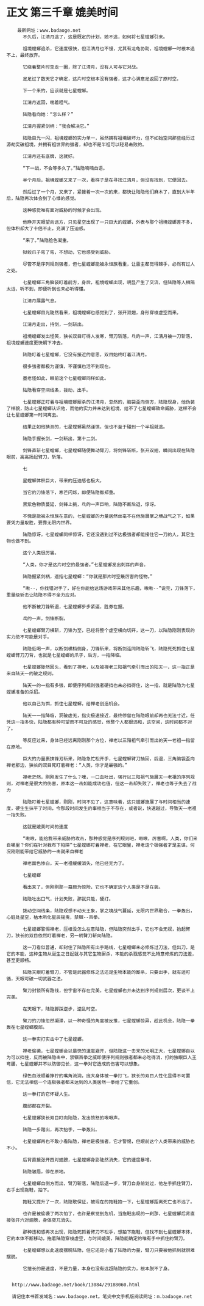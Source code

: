 # 正文 第三千章 媲美时间
        最新网址：www.badaoge.net
          不久后，江清月逃了，这是既定的计划，她不逃，如何将七星螳螂引来。
      
          祖境螳螂追杀，它速度很快，但江清月也不慢，尤其有龙龟协助，祖境螳螂一时根本追不上，最终放弃。
      
          它绕着整片时空走一圈，除了江清月，没有人可与它对战。
      
          足足过了数天它才确定，这片时空根本没有强者，这才心满意足返回了原时空。
      
          下一个来的，应该就是七星螳螂。
      
          江清月返回，喘着粗气。
      
          陆隐看向她：“怎么样？”
      
          江清月握紧剑柄：“我会解决它。”
      
          陆隐目光一闪，祖境螳螂的实力单一，虽然拥有祖境破坏力，但不如始空间那些经历过源劫突破祖境，并拥有祖世界的强者，却也不是半祖可以轻易击败的。
      
          江清月还有底牌，这就好。
      
          “下一战，不会等多久了。”陆隐喃喃自语。
      
          半个月后，祖境螳螂又来了一次，看样子是在寻找江清月，但没有找到，它便回去。
      
          然后过了一个月，又来了，紧接着一次一次的来，都快让陆隐他们麻木了，直到大半年后，陆隐再次体会到了心悸的感觉。
      
          这种感觉唯有面对威胁的时候才会出现。
      
          他睁开天眼望向远方，只见星空出现了一只巨大的螳螂，外表与那个祖境螳螂差不多，但体积却大了十倍不止，充满了压迫感。
      
          “来了。”陆隐脸色凝重。
      
          狱蛟爪子弯了弯，不想动，它也感受到威胁。
      
          尽管不是序列规则强者，但七星螳螂能被永恒族看重，让雷主都觉得棘手，必然有过人之处。
      
          七星螳螂三角脑袋盯着前方，身后，祖境螳螂出现，明显产生了交流，但陆隐等人相隔太远，听不到，即便听到也未必听得懂。
      
          江清月展露气息。
      
          七星螳螂目光陡然看来，祖境螳螂也感觉到了，张开双翅，身形穿梭虚空而来。
      
          江清月走出，持剑，一剑斩出。
      
          祖境螳螂发出怪笑，狭长双目盯得人发寒，臂刀斩落，乓的一声，江清月被一刀斩落，祖境螳螂速度更快朝下冲去。
      
          陆隐盯着七星螳螂，它没有接近的意思，双目始终盯着江清月。
      
          很多强者都极为谨慎，不谨慎也活不到现在。
      
          墨老怪如此，眼前这个七星螳螂同样如此。
      
          陆隐看穿空间线条，拨动，出手。
      
          七星螳螂正盯着与祖境螳螂厮杀的江清月，忽然的，脑袋歪向侧方，陆隐现身，他伪装了样貌，防止七星螳螂认识他，而他的实力并未达到祖境，给不了七星螳螂致命威胁，这样不会让七星螳螂第一时间离去。
      
          结果正如他猜测的，七星螳螂虽然谨慎，但也不至于碰到一个半祖就逃。
      
          陆隐手握长剑，一剑斩出，第十二剑。
      
          剑锋直斩七星螳螂，七星螳螂随便舞动臂刀，将剑锋斩断，张开双翅，瞬间出现在陆隐眼前，高高扬起臂刀，斩落。
      
          七
      
          星螳螂体积巨大，带来的压迫感也极大。
      
          当它的刀锋落下，寒芒闪烁，即便陆隐都郑重。
      
          黑紫色物质蔓延，剑锋上挑，乓的一声巨响，陆隐不断后退，惊讶。
      
          不愧是能被永恒族在意的，七星螳螂的力量居然丝毫不在他施展掌之境战气之下，如果要凭力量取胜，要靠无限内世界。
      
          陆隐惊讶，七星螳螂同样惊讶，它还没遇到过不达极强者却能接住它一刀的人，其它生物也做不到。
      
          这个人类很厉害。
      
          “人类，你才是这片时空的最强者。”七星螳螂发出刺耳的声音。
      
          陆隐握紧剑柄，遥指七星螳螂：“你就是那片时空最厉害的怪物。”
      
          “啾--，你找错对手了，好在你能给这场游戏带来其他乐趣，啾啾--”说完，刀锋落下，重量级斩击让陆隐不得不全力应对。
      
          他不断被刀锋斩退，七星螳螂步步紧逼，胜券在握。
      
          乓的一声，剑锋断裂。
      
          七星螳螂臂刀横斩，刀锋为至，已经将整个虚空横向切开，这一刀，以陆隐刚刚表现的实力绝不可能是对手。
      
          陆隐低喝一声，以断剑横档侧身，刀锋斩来，将断剑连同陆隐斩飞，陆隐死死抓住七星螳螂臂刀刀背，也就是七星螳螂的爪子，后方，一指降临。
      
          七星螳螂陡然回头，看到了禅老，以及被禅老三阳祖气牵引而出的陆天一，这一指正是来自陆天一的破之规则。
      
          陆天一的一指有多强，即便序列规则强者硬挡也未必挡得住，这一指，就是陆隐为七星螳螂准备的杀招。
      
          他以自己为饵，抓住七星螳螂，给禅老创造机会。
      
          陆天一一指降临，洞破虚无，指尖极速接近，最终停留在陆隐眼前却再也无法寸近，任凭这一指多快，陆隐都有种可望而不可及的感觉，他整个人都很违和，这空间，这时间都不对了。
      
          等反应过来，身体已经远离刚刚那个方位，禅老以三阳祖气牵引而出的天一老祖一指留在原地。
      
          巨大的力量裹挟锋刃斩来，陆隐急忙松开手，七星螳螂臂刀抽回，后退，三角脑袋歪向禅老那边，狭长的双目死盯着禅老：“人类，你才是最强的。”
      
          禅老茫然，刚刚发生了什么？噗，一口血吐出，强行以三阳祖气施展天一老祖的序列规则，对禅老是很大的伤害，原本这一击如能成功也值，但这一击却失败了，禅老也等于失去了战力
      
          陆隐盯着七星螳螂，刚刚，时间不见了，这意味着，这只螳螂施展了与时间相当的速度，硬生生抹平了时间，令那段时间发生的事相当于不存在，或者说，快速越过，导致天一老祖一指失败。
      
          这就是媲美时间的速度
      
          “啾啾，能给我带来威胁的攻击，那种感觉是序列规则吧，啾啾，厉害啊，人类，你们来自哪里？你们在针对我布下陷阱”七星螳螂盯着禅老，在它眼里，禅老这个极强者才是主谋，何况刚刚能带给它威胁的一击就来自禅老
      
          禅老面色惨白，天一老祖缓缓消失，他已经无力了。
      
          七星螳螂
      
          看出来了，但刚刚那一幕颇为惊险，它也不确定这个人类是不是在装。
      
          陆隐吐出口气，计划失败，那就只能，硬打。
      
          拨动空间线条，陆隐观想不动天王象，掌之境战气蔓延，无限内世界融合，一拳轰出，心脏处星空，枯木所化星辰摇曳，禁锢--百拳。
      
          七星螳螂警惕禅老，压根没怎么在意陆隐，但陆隐突然出手，它也不会无视，抬起臂刀，狭长的双目依然盯着禅老，另一柄臂刀斩向陆隐。
      
          这一刀看似普通，却封住了陆隐所有出手路线，七星螳螂未必修炼过刀法，但出刀，是它的本能，这种生物从诞生之日起就与其它生物厮杀，本能的杀戮感觉不比特意修炼的刀法差，甚至更顺畅。
      
          陆隐天眼盯着臂刀，不管是武器修炼之法还是生物本能的厮杀，只要出手，就有迹可循，天眼可破一切武器之法。
      
          臂刀封锁所有路线，但宇宙不存在完美，七星螳螂也并未达到序列规则层次，更谈不上完美。
      
          在天眼下，陆隐脚踩逆步，逆乱时空。
      
          臂刀的刀锋忽然凝滞，以一种奇怪的角度被反推，七星螳螂惊异，趁此机会，陆隐一拳轰在七星螳螂腹部。
      
          这一拳实打实击中了七星螳螂。
      
          禅老偷袭，七星螳螂会以最快的速度避开，但陆隐这一击来的光明正大，七星螳螂自以为可以挡住，反而被陆隐击中，禁锢百拳之威即便序列规则强者都未必吃得消，打的独眼巨人王弯腰，七星螳螂并不以防御见长，这一拳对它造成的伤害可以想象。
      
          绿色血液顺着狰狞的嘴角流淌，庞大身体被一拳打飞，狭长的双目人性化显得不可置信，它无法相信一个连极强者都未达到的人类居然一拳给了它重创。
      
          这一拳打的它怀疑人生。
      
          腹部都在开裂。
      
          七星螳螂狭长双目盯向陆隐，发出愤怒的啾啾声。
      
          陆隐一步踏出，再次抬手，一拳轰出。
      
          七星螳螂再也不敢小看陆隐，禅老是极强者，它才警惕，但眼前这个人类带来的威胁也不小。
      
          后背直接张开四对翅膀，七星螳螂身影陡然消失，它的速度暴增。
      
          陆隐皱眉，停在原地。
      
          七星螳螂自侧方而出，臂刀斩落，陆隐后退一步，臂刀自身前划过，他左手抓住臂刀，右手出现拖鞋，拍下。
      
          拖鞋又提升了一次，陆隐敢保证，被现在的拖鞋拍一下，七星螳螂距离死亡也不远了。
      
          也许是被偷袭了两次怕了，也许是察觉到危机，当拖鞋出现的一刹那，七星螳螂后背直接张开六对翅膀，身体突兀消失。
      
          那种违和感再次出现，陆隐死抓着臂刀不松手，想拍下拖鞋，但找不到七星螳螂本体，它的本体不断移动，拖着陆隐穿梭虚空，与时间媲美，陆隐能确定的唯有手中抓住的臂刀。
      
          七星螳螂想以此速度摆脱陆隐，但它还是小看了陆隐的力量，臂刀只要被他抓到就很难摆脱。
      
          它擅长的是速度，不是力量，本身也没有远超陆隐的实力，根本脱不了身。
      
      
      http://www.badaoge.net/book/13084/29188060.html
      
      请记住本书首发域名：www.badaoge.net。笔尖中文手机版阅读网址：m.badaoge.net
